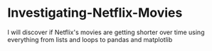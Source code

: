 # Investigating-Netflix-Movies
I will discover if Netflix's movies are getting shorter over time using everything from lists and loops to pandas and matplotlib
